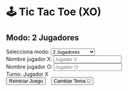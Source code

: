 <!DOCTYPE html>
<html lang="es">
<head>
<meta charset="UTF-8" />
<meta name="viewport" content="width=device-width, initial-scale=1" />
<title>Juego XO - BerMatMods</title>
<style>
  @import url('https://fonts.googleapis.com/css2?family=Poppins:wght@700&display=swap');

  /* Variables tema morado neón (default) */
  :root {
    --bg-gradient: linear-gradient(135deg, #1f1c2c, #928dab);
    --color-x: #ff5c8d;
    --color-o: #4affca;
    --color-x-shadow: #ff004c;
    --color-o-shadow: #00c9a4;
    --btn-bg: #bb33ff;
    --btn-bg-hover: #dd44ff;
    --board-bg: #2e2a44;
    --board-shadow: #4a3f77;
    --info-bg: rgba(0,0,0,0.3);
    --info-shadow: #9255ff88;
    --modal-bg: rgba(25,0,50,0.95);
  }

  /* Tema azul neón */
  body.theme-blue {
    --bg-gradient: linear-gradient(135deg, #0a2540, #355375);
    --color-x: #3ec6ff;
    --color-o: #00ffd1;
    --color-x-shadow: #0099ff;
    --color-o-shadow: #00cca3;
    --btn-bg: #007acc;
    --btn-bg-hover: #0099ff;
    --board-bg: #16324f;
    --board-shadow: #245d8c;
    --info-bg: rgba(0, 30, 60, 0.5);
    --info-shadow: #007acc88;
    --modal-bg: rgba(0,20,40,0.95);
  }

  /* Tema rosa neón */
  body.theme-pink {
    --bg-gradient: linear-gradient(135deg, #350a3f, #7e2f65);
    --color-x: #ff3e96;
    --color-o: #ff63c3;
    --color-x-shadow: #d9006e;
    --color-o-shadow: #e600a3;
    --btn-bg: #d81e88;
    --btn-bg-hover: #ff3e96;
    --board-bg: #502a4a;
    --board-shadow: #7d3b6e;
    --info-bg: rgba(60,20,60,0.5);
    --info-shadow: #d81e8888;
    --modal-bg: rgba(40,10,40,0.95);
  }

  /* Reset y estilos generales */
  * {
    box-sizing: border-box;
  }

  body {
    margin: 0;
    font-family: 'Poppins', sans-serif;
    color: #fff;
    background: var(--bg-gradient);
    display: flex;
    flex-direction: column;
    align-items: center;
    min-height: 100vh;
    padding: 20px 15px 100px 15px;
    transition: background 0.8s ease;
  }

  h1 {
    font-size: 3.5rem;
    letter-spacing: 2px;
    margin-bottom: 5px;
    user-select: none;
    text-shadow:
      0 0 8px var(--color-x),
      0 0 20px var(--color-x-shadow);
  }

  h2 {
    font-size: 1.5rem;
    font-weight: 500;
    margin-top: 0;
    margin-bottom: 15px;
    user-select: none;
    color: #ddd;
    text-shadow: 0 0 5px var(--btn-bg);
  }

  #mode-select {
    margin-bottom: 15px;
  }

  label {
    font-weight: 600;
    margin-bottom: 5px;
  }

  select, input[type="text"] {
    font-size: 1.2rem;
    padding: 8px 15px;
    border-radius: 12px;
    border: none;
    outline: none;
    background: var(--board-bg);
    color: #fff;
    box-shadow: 0 0 12px var(--btn-bg);
    transition: box-shadow 0.3s ease;
  }

  select:hover, input[type="text"]:focus {
    box-shadow: 0 0 20px var(--btn-bg);
  }

  #name-inputs {
    display: flex;
    gap: 15px;
    margin-bottom: 20px;
    flex-wrap: wrap;
    justify-content: center;
  }

  #name-inputs > div {
    display: flex;
    flex-direction: column;
    align-items: flex-start;
  }

  #board {
    display: grid;
    grid-template-columns: repeat(3, 130px);
    grid-template-rows: repeat(3, 130px);
    gap: 18px;
    user-select: none;
  }

  .cell {
    background: var(--board-bg);
    border-radius: 20px;
    box-shadow:
      inset 0 0 12px var(--board-shadow),
      0 0 15px transparent;
    cursor: pointer;
    display: flex;
    align-items: center;
    justify-content: center;
    font-size: 6rem;
    font-weight: 900;
    color: var(--color-x);
    position: relative;
    transition: background-color 0.3s ease, box-shadow 0.4s ease;
  }

  .cell:hover:not(.disabled) {
    background: #5533aa;
    box-shadow:
      0 0 25px var(--btn-bg),
      0 0 40px var(--btn-bg);
  }

  /* Animación parpadeo para X */
  .x {
    color: var(--color-x);
    animation: blinkX 1.2s infinite alternate;
    text-shadow:
      0 0 8px var(--color-x),
      0 0 25px var(--color-x-shadow),
      0 0 50px var(--color-x-shadow);
  }
  @keyframes blinkX {
    0%, 100% {opacity: 1;}
    50% {opacity: 0.5;}
  }

  /* Animación parpadeo para O */
  .o {
    color: var(--color-o);
    animation: blinkO 1.2s infinite alternate;
    text-shadow:
      0 0 8px var(--color-o),
      0 0 25px var(--color-o-shadow),
      0 0 50px var(--color-o-shadow);
  }
  @keyframes blinkO {
    0%, 100% {opacity: 1;}
    50% {opacity: 0.5;}
  }

  .disabled {
    pointer-events: none;
  }

  #info {
    margin-top: 25px;
    font-size: 1.4rem;
    min-height: 40px;
    user-select: none;
    text-align: center;
    padding: 12px 25px;
    background: var(--info-bg);
    border-radius: 16px;
    box-shadow: 0 0 20px var(--info-shadow);
    letter-spacing: 1.1px;
  }

  #reset-btn, #theme-btn {
    margin-top: 20px;
    font-size: 1.3rem;
    background: var(--btn-bg);
    border: none;
    padding: 14px 34px;
    color: white;
    font-weight: 700;
    border-radius: 30px;
    cursor: pointer;
    box-shadow: 0 0 20px var(--btn-bg);
    transition: background-color 0.3s ease, box-shadow 0.4s ease;
    user-select: none;
  }
  #reset-btn:hover, #theme-btn:hover {
    background: var(--btn-bg-hover);
    box-shadow:
      0 0 30px var(--btn-bg-hover),
      0 0 60px var(--btn-bg-hover);
  }
  #theme-btn {
    margin-left: 10px;
  }

  /* Contenedor para botones reset y tema */
  #buttons-container {
    display: flex;
    justify-content: center;
    flex-wrap: wrap;
    gap: 12px;
  }

  /* Pie de página con marca y redes */
  footer {
    position: fixed;
    bottom: 0; left: 0; right: 0;
    background: var(--board-bg);
    color: #ddaaff;
    font-size: 0.9rem;
    padding: 10px 15px;
    display: flex;
    justify-content: space-between;
    align-items: center;
    user-select: none;
    box-shadow: 0 -3px 15px var(--btn-bg);
  }
  footer .brand {
    font-weight: 700;
    font-size: 1.2rem;
    letter-spacing: 1.5px;
    text-shadow: 0 0 10px var(--btn-bg);
  }
  footer .info {
    flex: 1;
    text-align: center;
  }
  footer .socials a {
    color: #ddaaff;
    text-decoration: none;
    margin-left: 15px;
    font-weight: 700;
    transition: color 0.3s ease;
  }
  footer .socials a:hover {
    color: var(--btn-bg-hover);
    text-shadow: 0 0 10px var(--btn-bg-hover);
  }

  /* Modal pantalla final */
  #result-modal {
    position: fixed;
    top: 50%;
    left: 50%;
    transform: translate(-50%, -50%) scale(0.8);
    background: var(--modal-bg);
    border-radius: 25px;
    padding: 35px 40px;
    box-shadow:
      0 0 30px var(--btn-bg),
      0 0 70px var(--btn-bg);
    color: #fff;
    text-align: center;
    font-size: 2.1rem;
    font-weight: 700;
    user-select: none;
    z-index: 200;
    opacity: 0;
    pointer-events: none;
    transition: opacity 0.4s ease, transform 0.4s ease;
    max-width: 90vw;
  }

  #result-modal.active {
    opacity: 1;
    pointer-events: auto;
    transform: translate(-50%, -50%) scale(1);
  }

  #result-modal .message {
    margin-bottom: 20px;
    text-shadow:
      0 0 12px var(--btn-bg),
      0 0 25px var(--btn-bg);
  }

  #result-modal .buttons {
    margin-top: 15px;
    display: flex;
    justify-content: center;
    gap: 25px;
    flex-wrap: wrap;
  }

  #result-modal button, #result-modal a.button-link {
    font-size: 1.2rem;
    font-weight: 700;
    padding: 12px 30px;
    border-radius: 30px;
    border: none;
    cursor: pointer;
    background: var(--btn-bg);
    color: white;
    box-shadow: 0 0 20px var(--btn-bg);
    transition: background-color 0.3s ease, box-shadow 0.4s ease;
    text-decoration: none;
    user-select: none;
  }
  #result-modal button:hover, #result-modal a.button-link:hover {
    background: var(--btn-bg-hover);
    box-shadow:
      0 0 30px var(--btn-bg-hover),
      0 0 60px var(--btn-bg-hover);
  }

  /* Redes sociales en modal */
  #result-modal .socials {
    margin-top: 25px;
    font-size: 1rem;
  }
  #result-modal .socials a {
    color: var(--btn-bg);
    margin: 0 12px;
    font-weight: 700;
    text-decoration: none;
    transition: color 0.3s ease;
  }
  #result-modal .socials a:hover {
    color: var(--btn-bg-hover);
    text-shadow: 0 0 15px var(--btn-bg-hover);
  }

  /* Responsive pequeño */
  @media (max-width: 450px) {
    #board {
      grid-template-columns: repeat(3, 90px);
      grid-template-rows: repeat(3, 90px);
      gap: 12px;
    }
    .cell {
      font-size: 4rem;
      border-radius: 15px;
    }
    #reset-btn, #theme-btn {
      font-size: 1.1rem;
      padding: 10px 24px;
    }
    #result-modal {
      font-size: 1.5rem;
      padding: 25px 30px;
    }
    #result-modal button, #result-modal a.button-link {
      font-size: 1rem;
      padding: 10px 24px;
    }
  }
</style>
</head>
<body>

<h1>🕹️ Tic Tac Toe (XO)</h1>
<h2 id="subtitle">Modo: 2 Jugadores</h2>

<div id="mode-select">
  <label for="mode">Selecciona modo: </label>
  <select id="mode" aria-label="Selecciona modo de juego">
    <option value="2players" selected>2 Jugadores</option>
    <option value="bot">Jugar contra Bot</option>
  </select>
</div>

<div id="name-inputs" aria-label="Nombres de jugadores">
  <div id="playerX-name-div">
    <label for="playerX-name">Nombre jugador X:</label>
    <input type="text" id="playerX-name" placeholder="Jugador X" maxlength="12" autocomplete="off"/>
  </div>
  <div id="playerO-name-div">
    <label for="playerO-name">Nombre jugador O:</label>
    <input type="text" id="playerO-name" placeholder="Jugador O" maxlength="12" autocomplete="off"/>
  </div>
</div>

<div id="board" aria-label="Tablero de Tic Tac Toe" role="grid" tabindex="0" aria-live="polite">
  <!-- Celdas generadas por JS -->
</div>

<div id="info" aria-live="polite">Turno: Jugador X</div>

<div id="buttons-container">
  <button id="reset-btn" aria-label="Reiniciar juego">Reiniciar Juego</button>
  <button id="theme-btn" aria-label="Cambiar tema de colores">Cambiar Tema 🎨
